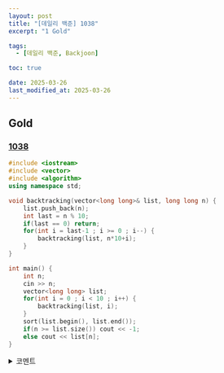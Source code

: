 ```yaml
---
layout: post
title: "[데일리 백준] 1038"
excerpt: "1 Gold"

tags:
  - [데일리 백준, Backjoon]

toc: true

date: 2025-03-26
last_modified_at: 2025-03-26
---
```

## Gold
### [1038][def]

```c++
#include <iostream>
#include <vector>
#include <algorithm>
using namespace std;

void backtracking(vector<long long>& list, long long n) {
    list.push_back(n);
    int last = n % 10;
    if(last == 0) return;
    for(int i = last-1 ; i >= 0 ; i--) {
        backtracking(list, n*10+i);
    }
}

int main() {
    int n;
    cin >> n;
    vector<long long> list;
    for(int i = 0 ; i < 10 ; i++) {
        backtracking(list, i);
    }
    sort(list.begin(), list.end());
    if(n >= list.size()) cout << -1;
    else cout << list[n];
}
```

<details>
<summary>코멘트</summary>
<div markdown="1">

- Backtracking

</div>
</details>

[def]: https://www.acmicpc.net/problem/1038